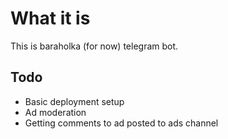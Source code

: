 # What it is

This is baraholka (for now) telegram bot.

## Todo

- Basic deployment setup
- Ad moderation
- Getting comments to ad posted to ads channel
